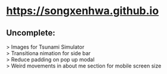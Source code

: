 # https://songxenhwa.github.io

## Uncomplete:
<p>
> Images for Tsunami Simulator
  <br>
> Transitiona nimation for side bar
  <br>
> Reduce padding on pop up modal
  <br>
> Weird movements in about me section for mobile screen size
  <br>
</p>
